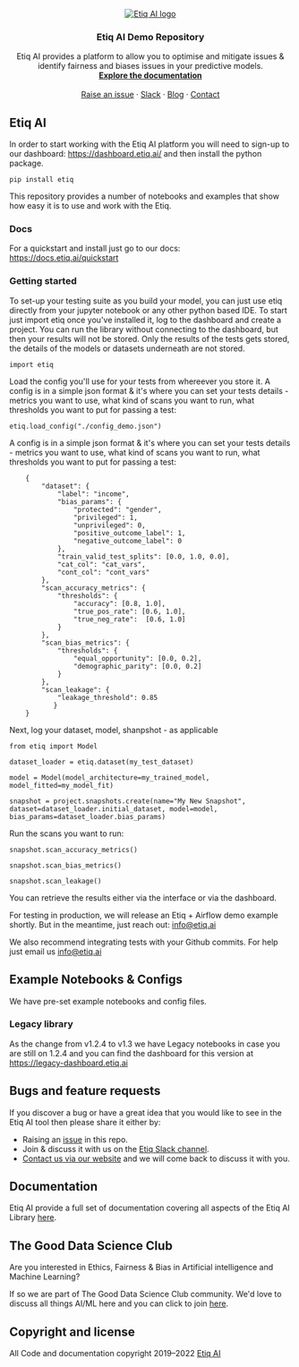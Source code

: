 <p align="center">
  <a href="https://etiq.ai">
    <img src="https://etiq.ai/etiq-ai-logo-transparent.png" alt="Etiq AI logo">
  </a>
</p>

<h3 align="center">Etiq AI Demo Repository</h3>

<p align="center">
  Etiq AI provides a platform to allow you to optimise and mitigate issues &amp; identify fairness and biases issues in your predictive models.
  <br>
  <a href="https://docs.etiq.ai"><strong>Explore the documentation</strong></a>
  <br>
  <br>
  <a href="https://github.com/ETIQ-AI/demo/issues">Raise an issue</a>
  ·
  <a href="https://etiqcore.slack.com/signup#/domain-signup">Slack</a>
  ·
  <a href="https://etiq.ai/blog">Blog</a>
  ·
  <a href="https://etiq.ai/contact-us">Contact</a>
</p>

## Etiq AI 

In order to start working with the Etiq AI platform you will need to sign-up to our dashboard: https://dashboard.etiq.ai/ and then install the python package. 

    pip install etiq

This repository provides a number of notebooks and examples that show how easy it is to use and work with the Etiq.

### Docs

For a quickstart and install just go to our docs: https://docs.etiq.ai/quickstart

### Getting started

To set-up your testing suite as you build your model, you can just use etiq directly from your jupyter notebook or any other python based IDE. To start just import etiq once you've installed it, log to the dashboard and create a project.
You can run the library without connecting to the dashboard, but then your results will not be stored. 
Only the results of the tests gets stored, the details of the models or datasets underneath are not stored.

    import etiq
    


Load the config you'll use for your tests from whereever you store it. A config is in a simple json format & it's where you can set your tests details - metrics you want to use, what kind of scans you want to run, what thresholds you want to put for passing a test:

    etiq.load_config("./config_demo.json")

A config is in a simple json format & it's where you can set your tests details - metrics you want to use, what kind of scans you want to run, what thresholds you want to put for passing a test:


        {
            "dataset": {
                "label": "income",
                "bias_params": {
                    "protected": "gender",
                    "privileged": 1,
                    "unprivileged": 0,
                    "positive_outcome_label": 1,
                    "negative_outcome_label": 0
                },
                "train_valid_test_splits": [0.0, 1.0, 0.0],
                "cat_col": "cat_vars",
                "cont_col": "cont_vars"
            },
            "scan_accuracy_metrics": {
                "thresholds": {
                    "accuracy": [0.8, 1.0],
                    "true_pos_rate": [0.6, 1.0],
                    "true_neg_rate":  [0.6, 1.0]           
                }
            },
            "scan_bias_metrics": {
                "thresholds": {
                    "equal_opportunity": [0.0, 0.2],
                    "demographic_parity": [0.0, 0.2]     
                }
            }, 
            "scan_leakage": {
                "leakage_threshold": 0.85
               }
        }

Next, log your dataset, model, shanpshot - as applicable

    from etiq import Model
     
    dataset_loader = etiq.dataset(my_test_dataset)
      
    model = Model(model_architecture=my_trained_model, model_fitted=my_model_fit)
     
    snapshot = project.snapshots.create(name="My New Snapshot", dataset=dataset_loader.initial_dataset, model=model, bias_params=dataset_loader.bias_params)


Run the scans you want to run:

    snapshot.scan_accuracy_metrics()
     
    snapshot.scan_bias_metrics()
     
    snapshot.scan_leakage()

You can retrieve the results either via the interface or via the dashboard.


For testing in production, we will release an Etiq + Airflow demo example shortly. But in the meantime, just reach out: info@etiq.ai

We also recommend integrating tests with your Github commits. For help just email us info@etiq.ai


## Example Notebooks & Configs

We have pre-set example notebooks and config files.

### Legacy library

As the change from v1.2.4 to v1.3 we have Legacy notebooks in case you are still on 1.2.4 and you can find the dashboard for this version at https://legacy-dashboard.etiq.ai

## Bugs and feature requests

If you discover a bug or have a great idea that you would like to see in the Etiq AI tool then please share it either by:

- Raising an [issue](https://github.com/ETIQ-AI/demo/issues) in this repo.
- Join &amp; discuss it with us on the [Etiq Slack channel](https://etiqcore.slack.com/signup#/domain-signup).
- [Contact us via our website](https://etiq.ai/contact-us) and we will come back to discuss it with you.

## Documentation

Etiq AI provide a full set of documentation covering all aspects of the Etiq AI Library [here](https://docs.etiq.ai/).

## The Good Data Science Club

Are you interested in Ethics, Fairness &amp; Bias in Artificial intelligence and Machine Learning?

If so we are part of The Good Data Science Club community. We'd love to discuss all things AI/ML here and you can click to join [here](https://gooddatascience.slack.com/signup#/domain-signup).

## Copyright and license

All Code and documentation copyright 2019–2022 [Etiq AI](https://etiq.ai)
